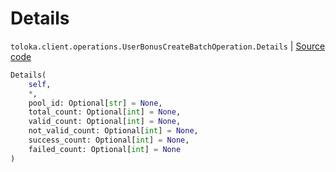 # Details
`toloka.client.operations.UserBonusCreateBatchOperation.Details` | [Source code](https://github.com/Toloka/toloka-kit/blob/v0.1.25/src/client/operations.py#L366)

```python
Details(
    self,
    *,
    pool_id: Optional[str] = None,
    total_count: Optional[int] = None,
    valid_count: Optional[int] = None,
    not_valid_count: Optional[int] = None,
    success_count: Optional[int] = None,
    failed_count: Optional[int] = None
)
```

